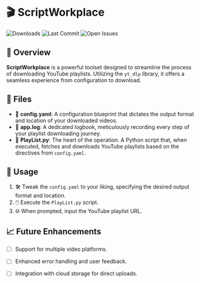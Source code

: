 # 🎬 ScriptWorkplace

![Downloads](https://img.shields.io/github/downloads/Muaeen/ScriptWorkplace/total?color=green)
![Last Commit](https://img.shields.io/github/last-commit/Muaeen/ScriptWorkplace)
![Open Issues](https://img.shields.io/github/issues/Muaeen/ScriptWorkplace)

## 📌 Overview

**ScriptWorkplace** is a powerful toolset designed to streamline the process of downloading YouTube playlists. Utilizing the `yt_dlp` library, it offers a seamless experience from configuration to download.

## 📂 Files

- 📄 **config.yaml**: A configuration blueprint that dictates the output format and location of your downloaded videos.
- 📜 **app.log**: A dedicated logbook, meticulously recording every step of your playlist downloading journey.
- 🐍 **PlayList.py**: The heart of the operation. A Python script that, when executed, fetches and downloads YouTube playlists based on the directives from `config.yaml`.

## 🚀 Usage

1. 🛠️ Tweak the `config.yaml` to your liking, specifying the desired output format and location.
2. 🖱️ Execute the `PlayList.py` script.
3. 🌐 When prompted, input the YouTube playlist URL.

## 📈 Future Enhancements

- [ ] Support for multiple video platforms.
- [ ] Enhanced error handling and user feedback.
- [ ] Integration with cloud storage for direct uploads.


